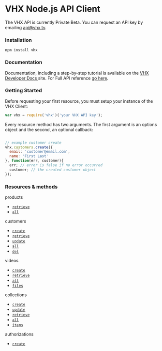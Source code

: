 # VHX Node.js API Client

The VHX API is currently Private Beta. You can request an API key by emailing api@vhx.tv.

### Installation

`npm install vhx`

### Documentation

Documentation, including a step-by-step tutorial is available on the [VHX Developer Docs ](http://dev.vhx.tv/api?javascript) site.
For Full API reference [go here](http://dev.vhx.tv/docs/api?javascript).

### Getting Started

Before requesting your first resource, you must setup your instance of the VHX Client:

```js
var vhx = require('vhx')('your VHX API key');
```

Every resource method has two arguments. The first argument is an options object and the second, an optional callback:

```js

// example customer create
vhx.customers.create({
  email: 'customer@email.com',
  name: 'First Last'
}, function(err, customer){
  err; // error is false if no error occurred
  customer; // the created customer object
});
```

### Resources & methods

products
  * [`retrieve`](http://dev.vhx.tv/docs/api/?javascript#product-retrieve)
  * [`all`](http://dev.vhx.tv/docs/api/?javascript#product-list)

customers
  * [`create`](http://dev.vhx.tv/docs/api/?javascript#customer-create)
  * [`retrieve`](http://dev.vhx.tv/docs/api/?javascript#customer-retrieve)
  * [`update`](http://dev.vhx.tv/docs/api/?javascript#customer-update)
  * [`all`](http://dev.vhx.tv/docs/api/?javascript#customer-list)
  * [`del`](http://dev.vhx.tv/docs/api/?javascript#customer-delete)

videos
  * [`create`](http://dev.vhx.tv/docs/api/?javascript#videos-create)
  * [`retrieve`](http://dev.vhx.tv/docs/api?javascript#videos-get)
  * [`all`](http://dev.vhx.tv/docs/api?javascript#videos-list)
  * [`files`](http://dev.vhx.tv/docs/api/?javascript#videos-list-files)

collections
  * [`create`](http://dev.vhx.tv/docs/api?javascript#collections-create)
  * [`update`](http://dev.vhx.tv/docs/api?javascript#collections-update)
  * [`retrieve`](http://dev.vhx.tv/docs/api?javascript#collections-retrieve)
  * [`all`](http://dev.vhx.tv/docs/api?javascript#collections-list)
  * [`items`](http://dev.vhx.tv/docs/api?javascript#collection-items-list)

authorizations
  * [`create`](http://dev.vhx.tv/docs/api/?javascript#authorizations-create)
